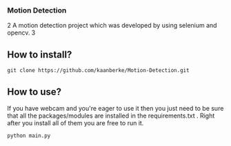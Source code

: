### Motion Detection
2
A motion detection project which was developed by using selenium and opencv.
3
​
## How to install?
```
git clone https://github.com/kaanberke/Motion-Detection.git
```

## How to use?
If you have webcam and you're eager to use it then you just need to be sure 
that all the packages/modules are installed in the requirements.txt .
Right after you install all of them you are free to run it.

```
python main.py
```
